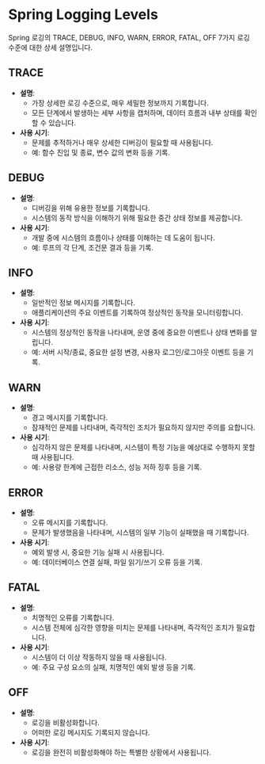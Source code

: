 
# Spring Logging Levels

Spring 로깅의 TRACE, DEBUG, INFO, WARN, ERROR, FATAL, OFF 7가지 로깅 수준에 대한 상세 설명입니다.

## TRACE
- **설명**: 
  - 가장 상세한 로깅 수준으로, 매우 세밀한 정보까지 기록합니다.
  - 모든 단계에서 발생하는 세부 사항을 캡처하며, 데이터 흐름과 내부 상태를 확인할 수 있습니다.
- **사용 시기**: 
  - 문제를 추적하거나 매우 상세한 디버깅이 필요할 때 사용됩니다.
  - 예: 함수 진입 및 종료, 변수 값의 변화 등을 기록.

## DEBUG
- **설명**: 
  - 디버깅을 위해 유용한 정보를 기록합니다.
  - 시스템의 동작 방식을 이해하기 위해 필요한 중간 상태 정보를 제공합니다.
- **사용 시기**: 
  - 개발 중에 시스템의 흐름이나 상태를 이해하는 데 도움이 됩니다.
  - 예: 루프의 각 단계, 조건문 결과 등을 기록.

## INFO
- **설명**: 
  - 일반적인 정보 메시지를 기록합니다.
  - 애플리케이션의 주요 이벤트를 기록하여 정상적인 동작을 모니터링합니다.
- **사용 시기**: 
  - 시스템의 정상적인 동작을 나타내며, 운영 중에 중요한 이벤트나 상태 변화를 알립니다.
  - 예: 서버 시작/종료, 중요한 설정 변경, 사용자 로그인/로그아웃 이벤트 등을 기록.

## WARN
- **설명**: 
  - 경고 메시지를 기록합니다.
  - 잠재적인 문제를 나타내며, 즉각적인 조치가 필요하지 않지만 주의를 요합니다.
- **사용 시기**: 
  - 심각하지 않은 문제를 나타내며, 시스템이 특정 기능을 예상대로 수행하지 못할 때 사용됩니다.
  - 예: 사용량 한계에 근접한 리소스, 성능 저하 징후 등을 기록.

## ERROR
- **설명**: 
  - 오류 메시지를 기록합니다.
  - 문제가 발생했음을 나타내며, 시스템의 일부 기능이 실패했을 때 기록합니다.
- **사용 시기**: 
  - 예외 발생 시, 중요한 기능 실패 시 사용됩니다.
  - 예: 데이터베이스 연결 실패, 파일 읽기/쓰기 오류 등을 기록.

## FATAL
- **설명**: 
  - 치명적인 오류를 기록합니다.
  - 시스템 전체에 심각한 영향을 미치는 문제를 나타내며, 즉각적인 조치가 필요합니다.
- **사용 시기**: 
  - 시스템이 더 이상 작동하지 않을 때 사용됩니다.
  - 예: 주요 구성 요소의 실패, 치명적인 예외 발생 등을 기록.

## OFF
- **설명**: 
  - 로깅을 비활성화합니다.
  - 어떠한 로깅 메시지도 기록되지 않습니다.
- **사용 시기**: 
  - 로깅을 완전히 비활성화해야 하는 특별한 상황에서 사용됩니다.

